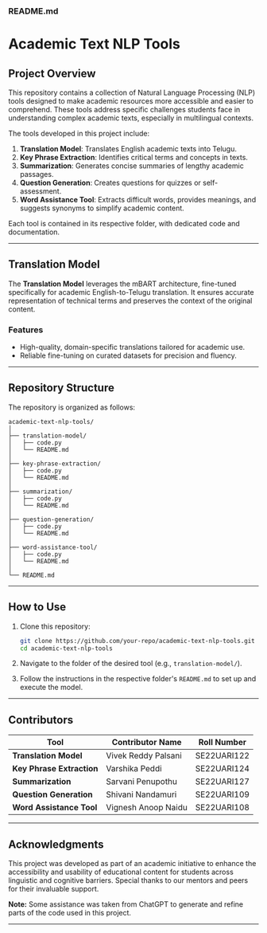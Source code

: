 ### README.md  

# **Academic Text NLP Tools**  

## **Project Overview**  
This repository contains a collection of Natural Language Processing (NLP) tools designed to make academic resources more accessible and easier to comprehend. These tools address specific challenges students face in understanding complex academic texts, especially in multilingual contexts.  

The tools developed in this project include:  
1. **Translation Model**: Translates English academic texts into Telugu.  
2. **Key Phrase Extraction**: Identifies critical terms and concepts in texts.  
3. **Summarization**: Generates concise summaries of lengthy academic passages.  
4. **Question Generation**: Creates questions for quizzes or self-assessment.  
5. **Word Assistance Tool**: Extracts difficult words, provides meanings, and suggests synonyms to simplify academic content.  

Each tool is contained in its respective folder, with dedicated code and documentation.  

---

## **Translation Model**  
The **Translation Model** leverages the mBART architecture, fine-tuned specifically for academic English-to-Telugu translation. It ensures accurate representation of technical terms and preserves the context of the original content.  

### **Features**  
- High-quality, domain-specific translations tailored for academic use.  
- Reliable fine-tuning on curated datasets for precision and fluency.  

---

## **Repository Structure**  

The repository is organized as follows:  

```
academic-text-nlp-tools/
│
├── translation-model/  
│   ├── code.py  
│   └── README.md  
│
├── key-phrase-extraction/  
│   ├── code.py  
│   └── README.md  
│
├── summarization/  
│   ├── code.py  
│   └── README.md  
│
├── question-generation/  
│   ├── code.py  
│   └── README.md  
│
├── word-assistance-tool/  
│   ├── code.py  
│   └── README.md  
│
└── README.md  
```

---

## **How to Use**  

1. Clone this repository:  
   ```bash
   git clone https://github.com/your-repo/academic-text-nlp-tools.git
   cd academic-text-nlp-tools
   ```  

2. Navigate to the folder of the desired tool (e.g., `translation-model/`).  

3. Follow the instructions in the respective folder's `README.md` to set up and execute the model.  

---

## **Contributors**  

| Tool                        | Contributor Name     | Roll Number      |  
|-----------------------------|----------------------|------------------|  
| **Translation Model**       | Vivek Reddy Palsani  | SE22UARI122      |  
| **Key Phrase Extraction**   | Varshika Peddi       | SE22UARI124      |  
| **Summarization**           | Sarvani Penupothu    | SE22UARI127      |  
| **Question Generation**     | Shivani Nandamuri    | SE22UARI109      |  
| **Word Assistance Tool**    | Vignesh Anoop Naidu  | SE22UARI108      |  

---

## **Acknowledgments**  

This project was developed as part of an academic initiative to enhance the accessibility and usability of educational content for students across linguistic and cognitive barriers. Special thanks to our mentors and peers for their invaluable support.  

**Note:** Some assistance was taken from ChatGPT to generate and refine parts of the code used in this project.  

---  
